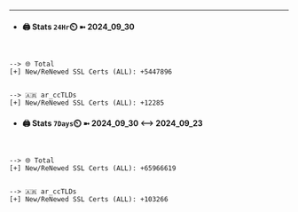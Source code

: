 

---
- #### 🖨️ **Stats** `24Hr`⏲️ ➼ 2024_09_30
```console


--> 🌐 Total
[+] New/ReNewed SSL Certs (ALL): +5447896


--> 🇦🇷 ar_ccTLDs
[+] New/ReNewed SSL Certs (ALL): +12285

```

- #### 🖨️ **Stats** `7Days`⏲️ ➼ 2024_09_30 <--> 2024_09_23
```console


--> 🌐 Total
[+] New/ReNewed SSL Certs (ALL): +65966619


--> 🇦🇷 ar_ccTLDs
[+] New/ReNewed SSL Certs (ALL): +103266

```

